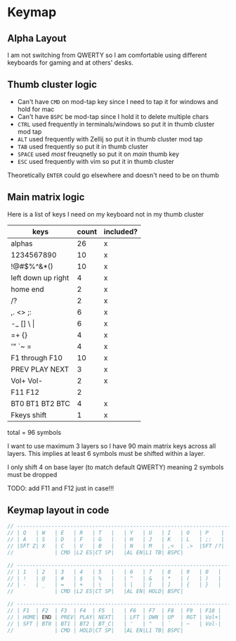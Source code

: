# Keymap

## Alpha Layout

I am not switching from QWERTY so I am comfortable using different keyboards for gaming and at others' desks.

## Thumb cluster logic
 
- Can't have `CMD` on mod-tap key since I need to tap it for windows and hold for mac
- Can't have `BSPC` be mod-tap since I hold it to delete multiple chars
- `CTRL` used frequently in terminals/windows so put it in thumb cluster mod tap
- `ALT` used frequently with Zellij so put it in thumb cluster mod tap
- `TAB` used frequently so put it in thumb cluster
- `SPACE` used *most* freuqnetly so put it on *main* thumb key
- `ESC` used frequently with vim so put it in thumb cluster

Theoretically `ENTER` could go elsewhere and doesn't need to be on thumb

## Main matrix logic

Here is a list of keys I need on my keyboard not in my thumb cluster

|keys|count|included?|
|-|-|-|
|alphas|26|x|
|1234567890|10|x|
|!@#$%^&*()|10|x|
|left down up right|4|x|
|home end|2|x|
|/?|2|x|
|,. <> ;:|6|x|
|-_ [] \ &#124; |6|x|
|=+ {}|4|x|
|'" `~ =|4|x|
|F1 through F10|10|x|
|PREV PLAY NEXT|3|x|
|Vol+ Vol-|2|x|
|F11 F12|2| |
|BT0 BT1 BT2 BTC|4|x|
|Fkeys shift|1|x|

total = 96 symbols

I want to use maximum 3 layers so I have 90 main matrix keys across all layers. This implies at least 6 symbols must be shifted within a layer.

I only shift 4 on base layer (to match default QWERTY) meaning 2 symbols must be dropped

TODO: add F11 and F12 just in case!!!

## Keymap layout in code

```c
// -----------------------------------------------------------------------------------------
// | Q   | W   | E   | R   | T   |   | Y   | U   | I   | O   | P    |
// | A   | S   | D   | F   | G   |   | H   | J   | K   | L   | ;:   |
// |SFT Z| X   | C   | V   | B   |   | N   | M   | ,<  | .>  |SFT /?|
//             | CMD |L2 ES|CT SP|   |AL EN|L1 TB| BSPC|

// -----------------------------------------------------------------------------------------
// | 1   | 2   | 3   | 4   | 5   |   | 6   | 7   | 8   | 9   | 0   |
// | !   | @   | #   | $   | %   |   | ^   | &   | *   | (   | )   |
// | -   | _   | =   | +   | \   |   | |   | [   | ]   | {   | }   |
//             | CMD |L2 ES|CT SP|   |AL EN| HOLD| BSPC|

// -----------------------------------------------------------------------------------------
// | F1  | F2  | F3  | F4  | F5  |   | F6  | F7  | F8  | F9  | F10 |
// | HOME| END | PREV| PLAY| NEXT|   | LFT | DWN | UP  | RGT | Vol+|
// | SFT | BT0 | BT1 | BT2 | BT_C|   | '   | "   | `   | ~   | Vol-|
//             | CMD | HOLD|CT SP|   |AL EN|L1 TB| BSPC|
```